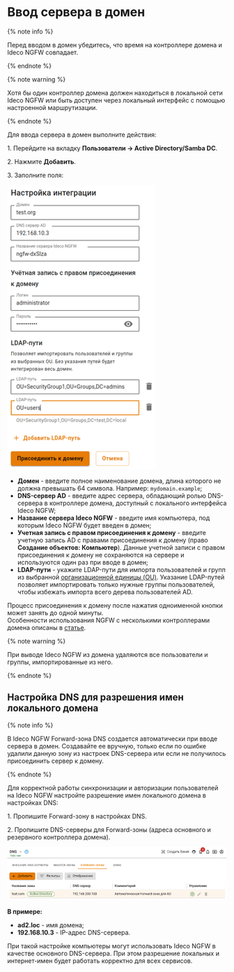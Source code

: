 # Ввод сервера в домен

{% note info %}

Перед вводом в домен убедитесь, что время на контроллере домена и Ideco NGFW совпадает.

{% endnote %}

{% note warning %}

Хотя бы один контроллер домена должен находиться в локальной сети Ideco NGFW или быть доступен через локальный интерфейс с помощью настроенной маршрутизации.

{% endnote %}

Для ввода сервера в домен выполните действия:

1\. Перейдите на вкладку **Пользователи -> Active Directory/Samba DC**.

2\. Нажмите **Добавить**.

3\. Заполните поля:

![](../../../../_images/active-directory.png)

   * **Домен** - введите полное наименование домена, длина которого не должна превышать 64 символа. Например: `mydomain.example`;
   * **DNS-сервер AD** - введите адрес сервера, обладающий ролью DNS-сервера в контроллере домена, доступный с локального интерфейса Ideco NGFW;
   * **Название сервера Ideco NGFW** - введите имя компьютера, под которым Ideco NGFW будет введен в домен;
   * **Учетная запись с правом присоединения к домену** - введите учетную запись AD с правами присоединения к домену (право **Создание объектов: Компьютер**). Данные учетной записи с правом присоединения к домену не сохраняются на сервере и используются один раз при вводе в домен;
   * **LDAP-пути** - укажите LDAP-пути для импорта пользователей и групп из выбранной [организационной единицы (OU)](https://serverspace.ru/support/help/kak-upravlyat-ou-v-active-directory/?utm_source=google.com&utm_medium=organic&utm_campaign=google.com&utm_referrer=google.com). Указание LDAP-путей позволяет импортировать только нужные группы пользователей, чтобы избежать импорта всего дерева пользователей AD.

Процесс присоединения к домену после нажатия одноименной кнопки может занять до одной минуты.\
Особенности использования NGFW с несколькими контроллерами домена описаны в [статье](README.md#osobennosti-ispolzovaniya-integracii-s-neskolkimi-kontrollerami-domena).

{% note warning %}

При выводе Ideco NGFW из домена удаляются все пользователи и группы, импортированные из него.

{% endnote %}

## Настройка DNS для разрешения имен локального домена

{% note info %}

В Ideco NGFW Forward-зона DNS создается автоматически при вводе сервера в домен. Создавайте ее вручную, только если по ошибке удалили данную зону из настроек DNS-сервера или если не получилось присоединить сервер к домену.

{% endnote %}

Для корректной работы синхронизации и авторизации пользователей на Ideco NGFW настройте разрешение имен локального домена в настройках DNS:

1\. Пропишите Forward-зону в настройках DNS.

2\. Пропишите DNS-серверы для Forward-зоны (адреса основного и резервного контроллера домена).

![](../../../../_images/dns.png)

**В примере:**

* **ad2.loc** - имя домена;
* **192.168.10.3** - IP-адрес DNS-сервера.

При такой настройке компьютеры могут использовать Ideco NGFW в качестве основного DNS-сервера. При этом разрешение локальных и интернет-имен будет работать корректно для всех сервисов.
